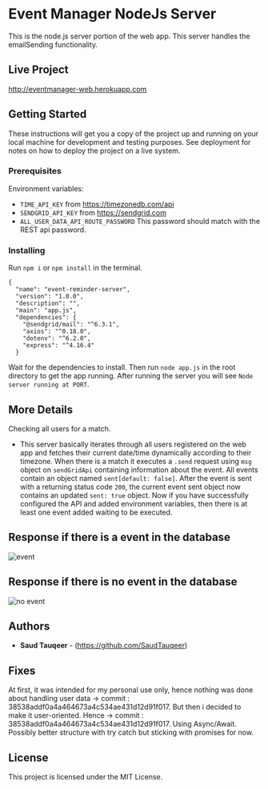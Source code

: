 # Event Manager NodeJs Server

This is the node.js server portion of the web app. This server handles the emailSending functionality.

## Live Project
http://eventmanager-web.herokuapp.com


## Getting Started

These instructions will get you a copy of the project up and running on your local machine for development and testing purposes. See deployment for notes on how to deploy the project on a live system.

### Prerequisites
Environment variables:
* `TIME_API_KEY` from https://timezonedb.com/api
* `SENDGRID_API_KEY` from https://sendgrid.com
* `ALL_USER_DATA_API_ROUTE_PASSWORD` This password should match with the REST api password.


### Installing
Run `npm i` or `npm install` in the terminal.

```
{
  "name": "event-reminder-server",
  "version": "1.0.0",
  "description": "",
  "main": "app.js",
  "dependencies": {
    "@sendgrid/mail": "^6.3.1",
    "axios": "^0.18.0",
    "dotenv": "^6.2.0",
    "express": "^4.16.4"
  }
```
Wait for the dependencies to install.
Then run `node app.js` in the root directory to get the app running.
After running the server you will see `Node server running at PORT`.

## More Details
Checking all users for a match.
 * This server basically iterates through all users registered on the web app and fetches their current date/time dynamically according to their timezone.
  When there is a match it executes a `.send` request using `msg` object on `sendGridApi` containing information about the event. All events contain an object named `sent[default: false]`.
  After the event is sent with a returning  status code `200`, the current event sent object now contains an updated `sent: true` object.
  Now if you have successfully configured the API and added environment variables, then there is at least one event added waiting to be executed.

 ## Response if there is a event in the database
![event](https://raw.githubusercontent.com/SaudTauqeer/eventReminder-NodeServer/master/sendingMessageDemo.png)

 ## Response if there is no event in the database
![no event](https://raw.githubusercontent.com/SaudTauqeer/eventReminder-NodeServer/master/NoEventDemo.png)



## Authors

* **Saud Tauqeer** - (https://github.com/SaudTauqeer)

## Fixes
At first, it was intended for my personal use only, hence nothing was done about handling user data -> commit  : 38538addf0a4a464673a4c534ae431d12d91f017. But then i decided to make it user-oriented.
Hence -> commit : 38538addf0a4a464673a4c534ae431d12d91f017. Using Async/Await.
Possibly better structure with try catch but sticking with promises for now.


## License

This project is licensed under the MIT License.

